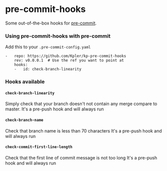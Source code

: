 pre-commit-hooks
================

Some out-of-the-box hooks for [pre-commit](https://github.com/pre-commit/pre-commit).

### Using pre-commit-hooks with pre-commit

Add this to your `.pre-commit-config.yaml`

    -   repo: https://github.com/Kpler/kp-pre-commit-hooks
        rev: v0.0.0.1  # Use the ref you want to point at
        hooks:
        -   id: check-branch-linearity


### Hooks available

#### `check-branch-linearity`
Simply check that your branch doesn't not contain any merge compare to master.
It's a pre-push hook and will always run

#### `check-branch-name`
Check that branch name is less than 70 characters
It's a pre-push hook and will always run

#### `check-commit-first-line-length`
Check that the first line of commit message is not too long
It's a pre-push hook and will always run
